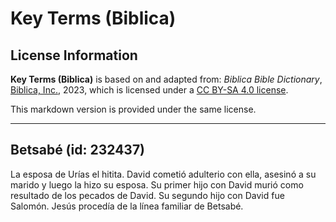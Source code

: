 # Key Terms (Biblica)

## License Information

**Key Terms (Biblica)** is based on and adapted from: _Biblica Bible Dictionary_, [Biblica, Inc.](https://www.biblica.com/), 2023, which is licensed under a [CC BY-SA 4.0 license](https://creativecommons.org/licenses/by-sa/4.0/legalcode.en).

This markdown version is provided under the same license.



--------------------------------

## Betsabé (id: 232437)

La esposa de Urías el hitita. David cometió adulterio con ella, asesinó a su marido y luego la hizo su esposa. Su primer hijo con David murió como resultado de los pecados de David. Su segundo hijo con David fue Salomón. Jesús procedía de la línea familiar de Betsabé.


